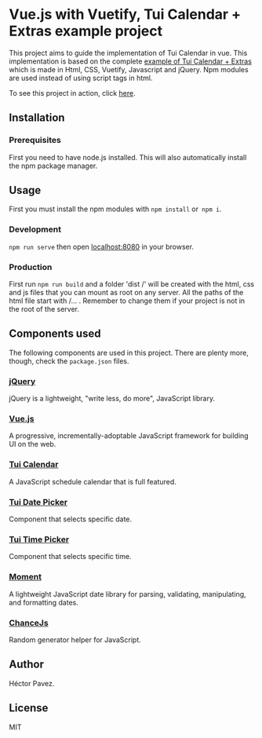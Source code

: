 # Vue.js with Vuetify, Tui Calendar + Extras example project

This project aims to guide the implementation of Tui Calendar in vue. This implementation is based on the complete [example of Tui Calendar + Extras](https://nhnent.github.io/tui.calendar/latest/tutorial-example01-basic.html) which is made in Html, CSS, Vuetify, Javascript and jQuery. Npm modules are used instead of using script tags in html.

To see this project in action, click [here](https://zimudec.github.io/vue-tuicalendar-vuetify-example/dist/).

## Installation

### Prerequisites

First you need to have node.js installed. This will also automatically install the npm package manager.

## Usage

First you must install the npm modules with `npm install` or` npm i`.

### Development

`npm run serve` then open [localhost:8080](http://localhost:8080) in your browser.

### Production

First run `npm run build` and a folder 'dist /' will be created with the html, css and js files that you can mount as root on any server. All the paths of the html file start with /... . Remember to change them if your project is not in the root of the server.

## Components used

The following components are used in this project. There are plenty more, though, check the `package.json` files.

### [jQuery](https://github.com/jquery/jquery)

jQuery is a lightweight, "write less, do more", JavaScript library.

### [Vue.js](https://github.com/vuejs/vue)

A progressive, incrementally-adoptable JavaScript framework for building UI on the web.

### [Tui Calendar](https://github.com/nhnent/tui.calendar)

A JavaScript schedule calendar that is full featured.

### [Tui Date Picker](https://github.com/nhnent/tui.date-picker)

Component that selects specific date.

### [Tui Time Picker](https://github.com/nhnent/tui.time-picker)

Component that selects specific time.

### [Moment](https://github.com/moment/moment)

A lightweight JavaScript date library for parsing, validating, manipulating, and formatting dates.

### [ChanceJs](https://github.com/chancejs/chancejs)

Random generator helper for JavaScript.

## Author

Héctor Pavez.

## License

MIT